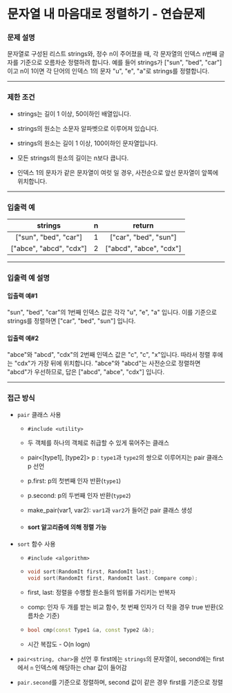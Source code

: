 # 문자열 내 마음대로 정렬하기 - 연습문제

### 문제 설명

문자열로 구성된 리스트 strings와, 정수 n이 주어졌을 때, 각 문자열의 인덱스 n번째 글자를 기준으로 오름차순 정렬하려 합니다. 예를 들어 strings가 ["sun", "bed", "car"]이고 n이 1이면 각 단어의 인덱스 1의 문자 "u", "e", "a"로 strings를 정렬합니다.

---

### 제한 조건

  - strings는 길이 1 이상, 50이하인 배열입니다.

  - strings의 원소는 소문자 알파벳으로 이루어져 있습니다.

  - strings의 원소는 길이 1 이상, 100이하인 문자열입니다.

  - 모든 strings의 원소의 길이는 n보다 큽니다.

  - 인덱스 1의 문자가 같은 문자열이 여럿 일 경우, 사전순으로 앞선 문자열이 앞쪽에 위치합니다.

---

### 입출력 예

|         strings         |   n   |         return          |
| :---------------------: | :---: | :---------------------: |
|  ["sun", "bed", "car"]  |   1   |  ["car", "bed", "sun"]  |
| ["abce", "abcd", "cdx"] |   2   | ["abcd", "abce", "cdx"] |

---

### 입출력 예 설명

#### 입출력 예#1

"sun", "bed", "car"의 1번째 인덱스 값은 각각 "u", "e", "a" 입니다. 이를 기준으로 strings를 정렬하면 ["car", "bed", "sun"] 입니다.

#### 입출력 예#2

"abce"와 "abcd", "cdx"의 2번째 인덱스 값은 "c", "c", "x"입니다. 따라서 정렬 후에는 "cdx"가 가장 뒤에 위치합니다. "abce"와 "abcd"는 사전순으로 정렬하면 "abcd"가 우선하므로, 답은 ["abcd", "abce", "cdx"] 입니다.

---

### 접근 방식

  - `pair` 클래스 사용

    - `#include <utility>`

    - 두 객체를 하나의 객체로 취급할 수 있게 묶어주는 클래스

    - pair<[type1], [type2]> p : `type1`과 `type2`의 쌍으로 이루어지는 pair 클래스 p 선언

    - p.first: p의 첫번째 인자 반환(`type1`)

    - p.second: p의 두번째 인자 반환(`type2`)

    - make_pair(var1, var2): `var1`과 `var2`가 들어간 pair 클래스 생성

    - #### sort 알고리즘에 의해 정렬 가능
  
  - `sort` 함수 사용

    - `#include <algorithm>`

    - ```cpp
      void sort(RandomIt first, RandomIt last);
      void sort(RandomIt first, RandomIt last. Compare comp);
      ```
    
    - first, last: 정렬을 수행할 원소들의 범위를 가리키는 반복자

    - comp: 인자 두 개를 받는 비교 함수, 첫 번째 인자가 더 작을 경우 true 반환(오름차순 기준)

    - ``` cpp
      bool cmp(const Type1 &a, const Type2 &b);
      ```

    - 시간 복잡도 - O(n logn)

  - `pair<string, char>`을 선언 후 first에는 `strings`의 문자열이, second에는 first에서 `n` 인덱스에 해당하는 char 값이 들어감

  - `pair.second`를 기준으로 정렬하며, second 값이 같은 경우 first를 기준으로 정렬
  
